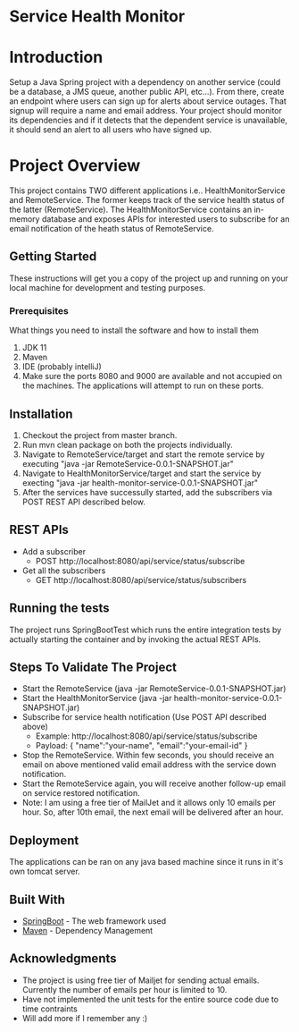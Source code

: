 # Service Health Monitor

# Introduction

Setup a Java Spring project with a dependency on another service (could be a database, a JMS queue,
another public API, etc...). From there, create an endpoint where users can sign up for alerts about
service outages. That signup will require a name and email address. Your project should monitor its
dependencies and if it detects that the dependent service is unavailable, it should send an alert to all
users who have signed up.

# Project Overview
This project contains TWO different applications i.e.. HealthMonitorService and RemoteService. The former keeps track of the service health status of the latter (RemoteService). The HealthMonitorService contains an in-memory database and exposes APIs for interested users to subscribe for an email notification of the heath status of RemoteService.

## Getting Started

These instructions will get you a copy of the project up and running on your local machine for development and testing purposes.

### Prerequisites

What things you need to install the software and how to install them
1. JDK 11
2. Maven
3. IDE (probably intelliJ)
4. Make sure the ports 8080 and 9000 are available and not accupied on the machines. The applications will attempt to run on these ports.

## Installation

1. Checkout the project from master branch.
2. Run mvn clean package on both the projects individually.
3. Navigate to RemoteService/target and start the remote service by executing "java -jar RemoteService-0.0.1-SNAPSHOT.jar" 
4. Navigate to HealthMonitorService/target and start the service by execting "java -jar health-monitor-service-0.0.1-SNAPSHOT.jar"
5. After the services have successully started, add the subscribers via POST REST API described below.

## REST APIs

* Add a subscriber
  * POST http://localhost:8080/api/service/status/subscribe
* Get all the subscribers
  * GET http://localhost:8080/api/service/status/subscribers


## Running the tests

The project runs SpringBootTest which runs the entire integration tests by actually starting the container and by invoking the actual REST APIs.

## Steps To Validate The Project

* Start the RemoteService (java -jar RemoteService-0.0.1-SNAPSHOT.jar)
* Start the HealthMonitorService (java -jar health-monitor-service-0.0.1-SNAPSHOT.jar)
* Subscribe for service health notification (Use POST API described above)
  * Example: http://localhost:8080/api/service/status/subscribe
  * Payload: {
	              "name":"your-name",
	              "email":"your-email-id"
             }
* Stop the RemoteService. Within few seconds, you should receive an email on above mentioned valid email address with the service down notification.
* Start the RemoteService again, you will receive another follow-up email on service restored notification.
* Note: I am using a free tier of MailJet and it allows only 10 emails per hour. So, after 10th email, the next email will be delivered after an hour.


## Deployment

The applications can be ran on any java based machine since it runs in it's own tomcat server.

## Built With

* [SpringBoot](https://spring.io/projects/spring-boot) - The web framework used
* [Maven](https://maven.apache.org/) - Dependency Management

## Acknowledgments

* The project is using free tier of Mailjet for sending actual emails. Currently the number of emails per hour is limited to 10.
* Have not implemented the unit tests for the entire source code due to time contraints
* Will add more if I remember any :)

